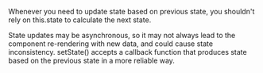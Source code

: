 Whenever you need to update state based on previous state, you shouldn't rely on this.state to calculate the next state. 

State updates may be asynchronous, so it may not always lead to the component re-rendering with new data, and could cause state inconsistency. setState() accepts a callback function that produces state based on the previous state in a more reliable way.